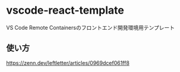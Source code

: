 # vscode-react-template
VS Code Remote Containersのフロントエンド開発環境用テンプレート

## 使い方
https://zenn.dev/leftletter/articles/0969dcef061ff8